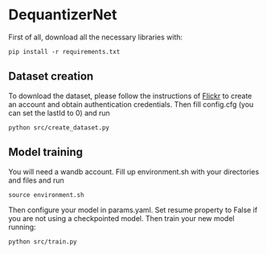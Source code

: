 # DequantizerNet
First of all, download all the necessary libraries with:
```
pip install -r requirements.txt
```
## Dataset creation
To download the dataset, please follow the instructions of [Flickr](https://www.flickr.com/services/api/) to create an account and obtain authentication credentials. Then fill config.cfg (you can set the lastId to 0) and run 
```
python src/create_dataset.py
```

## Model training
You will need a wandb account. Fill up environment.sh with your directories and files and run

```
source environment.sh
```

Then configure your model in params.yaml. Set resume property to False if you are not using a checkpointed model. Then train your new model running:
 ```
 python src/train.py
 ```
